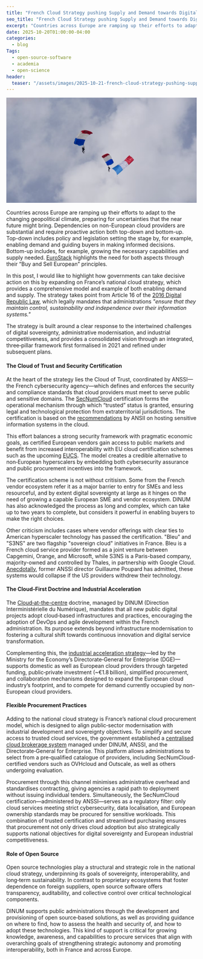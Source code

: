 ```yaml
---
title: "French Cloud Strategy pushing Supply and Demand towards Digital Sovereignty"
seo_title: "French Cloud Strategy pushing Supply and Demand towards Digital Sovereignty"
excerpt: "Countries across Europe are ramping up their efforts to adapt to the changing geopolitical climate, preparing for uncertainties that the near future might bring. Dependencies on non-European cloud providers are substantial and require proactive action both top-down and bottom-up. Top-down includes policy and legislation setting the stage by, for example, enabling demand and guiding buyers in making informed decisions. Bottom-up includes, for example, growing the necessary capabilities and supply needed. EuroStack highlights the need for both aspects through their “Buy and Sell European” principles."
date: 2025-10-20T01:00:00-04:00
categories:
  - blog
Tags:
  - open-source-software
  - academia
  - open-science
header:
  teaser: "/assets/images/2025-10-21-french-cloud-strategy-pushing-supply-and-demand/teaser.png"
---
```



<div class="thumbnail-container">
<img src="/assets/images/2025-10-21-french-cloud-strategy-pushing-supply-and-demand/teaser.png" alt=""></div>

Countries across Europe are ramping up their efforts to adapt to the changing geopolitical climate, preparing for uncertainties that the near future might bring. Dependencies on non-European cloud providers are substantial and require proactive action both top-down and bottom-up. Top-down includes policy and legislation setting the stage by, for example, enabling demand and guiding buyers in making informed decisions. Bottom-up includes, for example, growing the necessary capabilities and supply needed. [EuroStack](https://eurostack.eu/) highlights the need for both aspects through their “Buy and Sell European” principles.  

In this post, I would like to highlight how governments can take decisive action on this by expanding on France’s national cloud strategy, which provides a comprehensive model and example of both enabling demand and supply. The strategy takes point from Article 16 of the [2016 Digital Republic Law](https://www.legifrance.gouv.fr/jorf/article_jo/JORFARTI000033203039), which legally mandates that administrations *"ensure that they maintain control, sustainability and independence over their information systems."*

The strategy is built around a clear response to the intertwined challenges of digital sovereignty, administrative modernisation, and industrial competitiveness, and provides a consolidated vision through an integrated, three‑pillar framework first formalised in 2021 and refined under subsequent plans.  

#### The Cloud of Trust and Security Certification  
At the heart of the strategy lies the Cloud of Trust, coordinated by ANSSI—the French cybersecurity agency—which defines and enforces the security and compliance standards that cloud providers must meet to serve public and sensitive domains. The [SecNumCloud](https://cyber.gouv.fr/prestataires-de-services-dinformatique-en-nuage-secnumcloud) certification forms the operational mechanism through which “trusted” status is granted, ensuring legal and technological protection from extraterritorial jurisdictions.  The certification is based on the [recommendations](https://cyber.gouv.fr/en/publications/recommendations-hosting-sensitive-information-systems-cloud) by ANSII on hosting sensitive information systems in the cloud.

This effort balances a strong security framework with pragmatic economic goals, as certified European vendors gain access to public markets and benefit from increased interoperability with EU cloud certification schemes such as the upcoming [EUCS](https://www.enisa.europa.eu/publications/eucs-cloud-service-scheme). The model creates a credible alternative to non‑European hyperscalers by embedding both cybersecurity assurance and public procurement incentives into the framework.  

The certification scheme is not without critisism. Some from the French vendor ecosystem refer it as a major barrier to entry for SMEs and less resourceful, and by extent digital sovereignty at large as it hinges on the need of growing a capable European SME and vendor ecosystem. DINUM has also acknowledged the process as long and complex, which can take up to two years to complete, but considers it powerful in enabling buyers to make the right choices. 

Other criticism includes cases where vendor offerings with clear ties to American hyperscaler technology has passed the certification. "Bleu" and "S3NS" are two flagship "sovereign cloud" initiatives in France. Bleu is a French cloud service provider formed as a joint venture between Capgemini, Orange, and Microsoft, while S3NS is a Paris-based company, majority-owned and controlled by Thales, in partnership with Google Cloud. [Anecdotally](https://www.linkedin.com/posts/johanlinaker_french-cloud-strategy-pushing-supply-and-activity-7386621677956149248-6Iop/), former ANSSI director Guillaume Poupard has admitted, these systems would collapse if the US providers withdrew their technology.

#### The Cloud‑First Doctrine and Industrial Acceleration  
The [Cloud‑at-the-centre](https://www.numerique.gouv.fr/offre-accompagnement/cloud-administrations/la-doctrine-de-l%C3%A9tat/) doctrine, managed by DINUM (Direction Interministérielle du Numérique), mandates that all new public digital projects adopt cloud‑based infrastructures and practices, encouraging the adoption of DevOps and agile development within the French administration. Its purpose extends beyond infrastructure modernisation to fostering a cultural shift towards continuous innovation and digital service transformation.  

Complementing this, the [industrial acceleration strategy](https://www.entreprises.gouv.fr/priorites-et-actions/autonomie-strategique/soutenir-linnovation-dans-les-secteurs-strategiques-de-7)—led by the Ministry for the Economy’s Directorate‑General for Enterprise (DGE)—supports domestic as well as European cloud providers through targeted funding, public‑private investment (~€1.8 billion), simplified procurement, and collaboration mechanisms designed to expand the European cloud industry’s footprint, and to compete for demand currently occupied by non-European cloud providers.  

#### Flexible Procurement Practices  
Adding to the national cloud strategy is France’s national cloud procurement model, which is designed to align public‑sector modernisation with industrial development and sovereignty objectives. To simplify and secure access to trusted cloud services, the government established a [centralised cloud brokerage system](https://www.cloud-temple.com/en/ugap/) managed under DINUM, ANSSI, and the Directorate‑General for Enterprise. This platform allows administrations to select from a pre‑qualified catalogue of providers, including SecNumCloud-certified vendors such as OVHcloud and Outscale, as well as others undergoing evaluation.  

Procurement through this channel minimises administrative overhead and standardises contracting, giving agencies a rapid path to deployment without issuing individual tenders. Simultaneously, the SecNumCloud certification—administered by ANSSI—serves as a regulatory filter: only cloud services meeting strict cybersecurity, data localisation, and European ownership standards may be procured for sensitive workloads. This combination of trusted certification and streamlined purchasing ensures that procurement not only drives cloud adoption but also strategically supports national objectives for digital sovereignty and European industrial competitiveness.  

#### Role of Open Source  
Open source technologies play a structural and strategic role in the national cloud strategy, underpinning its goals of sovereignty, interoperability, and long‑term sustainability. In contrast to proprietary ecosystems that foster dependence on foreign suppliers, open source software offers transparency, auditability, and collective control over critical technological components.  

DINUM supports public administrations through the development and provisioning of open source‑based solutions, as well as providing guidance on where to find, how to assess the health and security of, and how to adopt these technologies. This kind of support is critical for growing knowledge, awareness, and capabilities to procure services that align with overarching goals of strengthening strategic autonomy and promoting interoperability, both in France and across Europe.